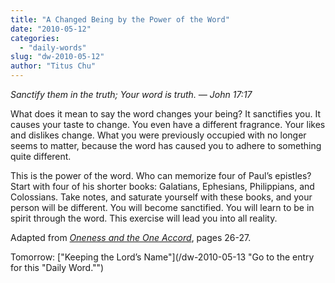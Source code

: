 ```yaml
---
title: "A Changed Being by the Power of the Word"
date: "2010-05-12"
categories: 
  - "daily-words"
slug: "dw-2010-05-12"
author: "Titus Chu"
---
```


_Sanctify them in the truth; Your word is truth. — John 17:17_

What does it mean to say the word changes your being? It sanctifies you. It causes your taste to change. You even have a different fragrance. Your likes and dislikes change. What you were previously occupied with no longer seems to matter, because the word has caused you to adhere to something quite different.

This is the power of the word. Who can memorize four of Paul’s epistles? Start with four of his shorter books: Galatians, Ephesians, Philippians, and Colossians. Take notes, and saturate yourself with these books, and your person will be different. You will become sanctified. You will learn to be in spirit through the word. This exercise will lead you into all reality.

Adapted from [_Oneness and the One Accord_](/book-oneness/ "Go to the listing for this book."), pages 26-27.

Tomorrow: ["Keeping the Lord’s Name"](/dw-2010-05-13 "Go to the entry for this "Daily Word."")
